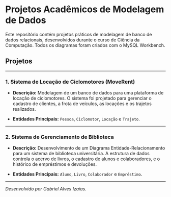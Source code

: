 # Projetos Acadêmicos de Modelagem de Dados

Este repositório contém projetos práticos de modelagem de banco de dados relacionais, desenvolvidos durante o curso de Ciência da Computação. Todos os diagramas foram criados com o MySQL Workbench.

## Projetos

---

### 1. Sistema de Locação de Ciclomotores (MoveRent)

* **Descrição:** Modelagem de um banco de dados para uma plataforma de locação de ciclomotores. O sistema foi projetado para gerenciar o cadastro de clientes, a frota de veículos, as locações e os trajetos realizados.

* **Entidades Principais:** `Pessoa`, `Ciclomotor`, `Locação` e `Trajeto`.

---

### 2. Sistema de Gerenciamento de Biblioteca

* **Descrição:** Desenvolvimento de um Diagrama Entidade-Relacionamento para um sistema de biblioteca universitária. A estrutura de dados controla o acervo de livros, o cadastro de alunos e colaboradores, e o histórico de empréstimos e devoluções.

* **Entidades Principais:** `Aluno`, `Livro`, `Colaborador` e `Empréstimo`.

---
*Desenvolvido por Gabriel Alves Izaias.*
